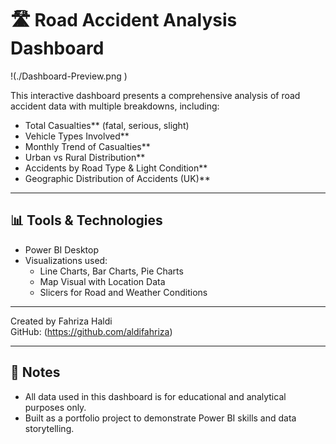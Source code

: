 # 🛣️ Road Accident Analysis Dashboard

!(./Dashboard-Preview.png
)

This interactive dashboard presents a comprehensive analysis of road accident data with multiple breakdowns, including:

- Total Casualties** (fatal, serious, slight)
- Vehicle Types Involved**
- Monthly Trend of Casualties**
- Urban vs Rural Distribution**
- Accidents by Road Type & Light Condition**
- Geographic Distribution of Accidents (UK)**

---

## 📊 Tools & Technologies

- Power BI Desktop
- Visualizations used:
  - Line Charts, Bar Charts, Pie Charts
  - Map Visual with Location Data
  - Slicers for Road and Weather Conditions

---

Created by Fahriza Haldi  
GitHub: (https://github.com/aldifahriza)

---

## 📌 Notes

- All data used in this dashboard is for educational and analytical purposes only.
- Built as a portfolio project to demonstrate Power BI skills and data storytelling.


